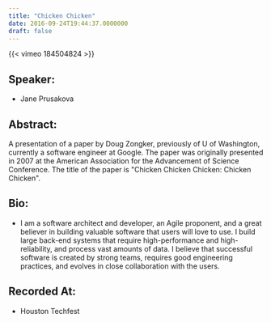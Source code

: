 ```yaml
---
title: "Chicken Chicken"
date: 2016-09-24T19:44:37.0000000
draft: false
---
```


{{< vimeo 184504824 >}}

## Speaker:

 - Jane Prusakova

## Abstract:

<p>A presentation of a paper by Doug Zongker, previously of U of Washington, currently a software engineer at Google. The paper was originally presented in 2007 at the American Association for the Advancement of Science Conference. The title of the paper is "Chicken Chicken Chicken: Chicken Chicken".</p>

## Bio:

 - <p>I am a software architect and developer, an Agile proponent, and a great believer in building valuable software that users will love to use. I build large back-end systems that require high-performance and high-reliability, and process vast amounts of data. I believe that successful software is created by strong teams, requires good engineering practices, and evolves in close collaboration with the users. </p>

## Recorded At:

 - Houston Techfest

